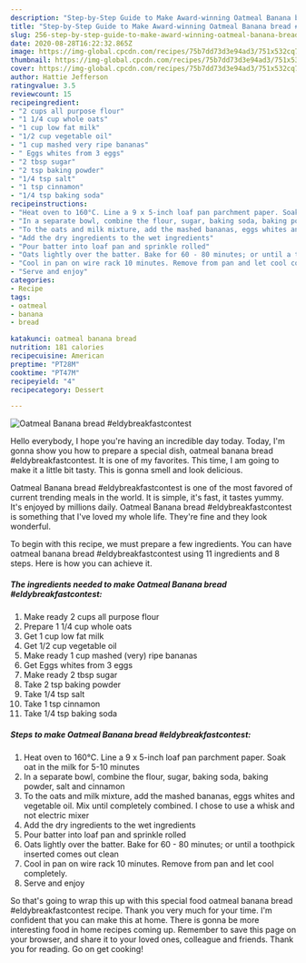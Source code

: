 ```yaml
---
description: "Step-by-Step Guide to Make Award-winning Oatmeal Banana bread #eldybreakfastcontest"
title: "Step-by-Step Guide to Make Award-winning Oatmeal Banana bread #eldybreakfastcontest"
slug: 256-step-by-step-guide-to-make-award-winning-oatmeal-banana-bread-eldybreakfastcontest
date: 2020-08-28T16:22:32.865Z
image: https://img-global.cpcdn.com/recipes/75b7dd73d3e94ad3/751x532cq70/oatmeal-banana-bread-eldybreakfastcontest-recipe-main-photo.jpg
thumbnail: https://img-global.cpcdn.com/recipes/75b7dd73d3e94ad3/751x532cq70/oatmeal-banana-bread-eldybreakfastcontest-recipe-main-photo.jpg
cover: https://img-global.cpcdn.com/recipes/75b7dd73d3e94ad3/751x532cq70/oatmeal-banana-bread-eldybreakfastcontest-recipe-main-photo.jpg
author: Hattie Jefferson
ratingvalue: 3.5
reviewcount: 15
recipeingredient:
- "2 cups all purpose flour"
- "1 1/4 cup whole oats"
- "1 cup low fat milk"
- "1/2 cup vegetable oil"
- "1 cup mashed very ripe bananas"
- " Eggs whites from 3 eggs"
- "2 tbsp sugar"
- "2 tsp baking powder"
- "1/4 tsp salt"
- "1 tsp cinnamon"
- "1/4 tsp baking soda"
recipeinstructions:
- "Heat oven to 160°C. Line a 9 x 5-inch loaf pan parchment paper. Soak oat in the milk for 5-10 minutes"
- "In a separate bowl, combine the flour, sugar, baking soda, baking powder, salt and cinnamon"
- "To the oats and milk mixture, add the mashed bananas, eggs whites and vegetable oil. Mix until completely combined. I chose to use a whisk and not electric mixer"
- "Add the dry ingredients to the wet ingredients"
- "Pour batter into loaf pan and sprinkle rolled"
- "Oats lightly over the batter. Bake for 60 - 80 minutes; or until a toothpick inserted comes out clean"
- "Cool in pan on wire rack 10 minutes. Remove from pan and let cool completely."
- "Serve and enjoy"
categories:
- Recipe
tags:
- oatmeal
- banana
- bread

katakunci: oatmeal banana bread 
nutrition: 181 calories
recipecuisine: American
preptime: "PT28M"
cooktime: "PT47M"
recipeyield: "4"
recipecategory: Dessert

---
```



![Oatmeal Banana bread #eldybreakfastcontest](https://img-global.cpcdn.com/recipes/75b7dd73d3e94ad3/751x532cq70/oatmeal-banana-bread-eldybreakfastcontest-recipe-main-photo.jpg)

Hello everybody, I hope you're having an incredible day today. Today, I'm gonna show you how to prepare a special dish, oatmeal banana bread #eldybreakfastcontest. It is one of my favorites. This time, I am going to make it a little bit tasty. This is gonna smell and look delicious.

Oatmeal Banana bread #eldybreakfastcontest is one of the most favored of current trending meals in the world. It is simple, it's fast, it tastes yummy. It's enjoyed by millions daily. Oatmeal Banana bread #eldybreakfastcontest is something that I've loved my whole life. They're fine and they look wonderful.




To begin with this recipe, we must prepare a few ingredients. You can have oatmeal banana bread #eldybreakfastcontest using 11 ingredients and 8 steps. Here is how you can achieve it.

<!--inarticleads1-->

##### The ingredients needed to make Oatmeal Banana bread #eldybreakfastcontest:

1. Make ready 2 cups all purpose flour
1. Prepare 1 1/4 cup whole oats
1. Get 1 cup low fat milk
1. Get 1/2 cup vegetable oil
1. Make ready 1 cup mashed (very) ripe bananas
1. Get  Eggs whites from 3 eggs
1. Make ready 2 tbsp sugar
1. Take 2 tsp baking powder
1. Take 1/4 tsp salt
1. Take 1 tsp cinnamon
1. Take 1/4 tsp baking soda




<!--inarticleads2-->

##### Steps to make Oatmeal Banana bread #eldybreakfastcontest:

1. Heat oven to 160°C. Line a 9 x 5-inch loaf pan parchment paper. Soak oat in the milk for 5-10 minutes
1. In a separate bowl, combine the flour, sugar, baking soda, baking powder, salt and cinnamon
1. To the oats and milk mixture, add the mashed bananas, eggs whites and vegetable oil. Mix until completely combined. I chose to use a whisk and not electric mixer
1. Add the dry ingredients to the wet ingredients
1. Pour batter into loaf pan and sprinkle rolled
1. Oats lightly over the batter. Bake for 60 - 80 minutes; or until a toothpick inserted comes out clean
1. Cool in pan on wire rack 10 minutes. Remove from pan and let cool completely.
1. Serve and enjoy




So that's going to wrap this up with this special food oatmeal banana bread #eldybreakfastcontest recipe. Thank you very much for your time. I'm confident that you can make this at home. There is gonna be more interesting food in home recipes coming up. Remember to save this page on your browser, and share it to your loved ones, colleague and friends. Thank you for reading. Go on get cooking!
